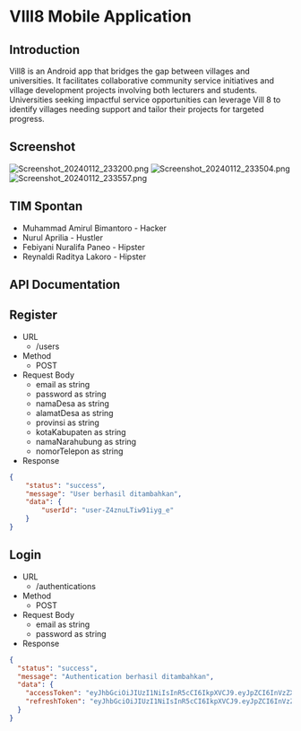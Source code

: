 # VIll8 Mobile Application
 ## Introduction
Vill8 is an Android app that bridges the gap between villages and universities. It facilitates collaborative community service initiatives and village development projects involving both lecturers and students. Universities seeking impactful service opportunities can leverage Vill 8 to identify villages needing support and tailor their projects for targeted progress.

## Screenshot
![Screenshot_20240112_233200.png](Screenshot_20240112_233200.png)
![Screenshot_20240112_233504.png](Screenshot_20240112_233504.png)
![Screenshot_20240112_233557.png](Screenshot_20240112_233557.png)

## TIM Spontan 
- Muhammad Amirul Bimantoro - Hacker
- Nurul Aprilia - Hustler
- Febiyani Nuralifa Paneo - Hipster
- Reynaldi Raditya Lakoro - Hipster

## API Documentation
## Register
- URL
    - /users
- Method
    - POST
- Request Body
    - email as string
    - password as string
    - namaDesa as string
    - alamatDesa as string
    - provinsi as string
    - kotaKabupaten as string
    - namaNarahubung as string
    - nomorTelepon as string
- Response
```json
{
    "status": "success",
    "message": "User berhasil ditambahkan",
    "data": {
        "userId": "user-Z4znuLTiw91iyg_e"
    }
}
```

## Login
- URL
    - /authentications
- Method
    - POST
- Request Body
    - email as string
    - password as string
- Response
```json
{
  "status": "success",
  "message": "Authentication berhasil ditambahkan",
  "data": {
    "accessToken": "eyJhbGciOiJIUzI1NiIsInR5cCI6IkpXVCJ9.eyJpZCI6InVzZXItdEw1NHVNZENobXlsdGlUZyIsImlhdCI6MTcwNTA3NTk4N30.YJwNbVBBkowuTQJu8Hn4iQtP2fYQ_D72WLceXDInqD8",
    "refreshToken": "eyJhbGciOiJIUzI1NiIsInR5cCI6IkpXVCJ9.eyJpZCI6InVzZXItdEw1NHVNZENobXlsdGlUZyIsImlhdCI6MTcwNTA3NTk4N30.YJwNbVBBkowuTQJu8Hn4iQtP2fYQ_D72WLceXDInqD8"
  }
}
```